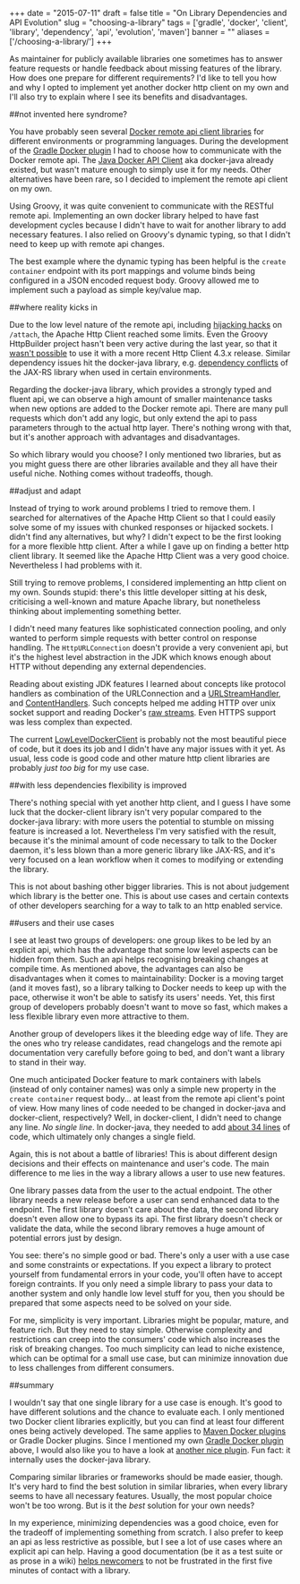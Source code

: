
+++
date = "2015-07-11"
draft = false
title = "On Library Dependencies and API Evolution"
slug = "choosing-a-library"
tags = ['gradle', 'docker', 'client', 'library', 'dependency', 'api', 'evolution', 'maven']
banner = ""
aliases = ['/choosing-a-library/']
+++

As maintainer for publicly available libraries one sometimes has to answer feature requests or handle feedback about missing features of the library. How does one prepare for different requirements? I'd like to tell you how and why I opted to implement yet another docker http client on my own and I'll also try to explain where I see its benefits and disadvantages.

##not invented here syndrome?

You have probably seen several [Docker remote api client libraries](https://docs.docker.com/reference/api/remote_api_client_libraries/) for different environments or programming languages. During the development of the [Gradle Docker plugin](https://github.com/gesellix/gradle-docker-plugin) I had to choose how to communicate with the Docker remote api. The [Java Docker API Client](https://github.com/docker-java/docker-java) aka docker-java already existed, but wasn't mature enough to simply use it for my needs. Other alternatives have been rare, so I decided to implement the remote api client on my own.

Using Groovy, it was quite convenient to communicate with the RESTful remote api. Implementing an own docker library helped to have fast development cycles because I didn't have to wait for another library to add necessary features. I also relied on Groovy's dynamic typing, so that I didn't need to keep up with remote api changes.

The best example where the dynamic typing has been helpful is the `create container` endpoint with its port mappings and volume binds being configured in a JSON encoded request body. Groovy allowed me to implement such a payload as simple key/value map.

##where reality kicks in

Due to the low level nature of the remote api, including [hijacking hacks](https://docs.docker.com/reference/api/docker_remote_api_v1.19/#3-2-hijacking) on `/attach`, the Apache Http Client reached some limits. Even the Groovy HttpBuilder project hasn't been very active during the last year, so that it [wasn't possible](https://github.com/jgritman/httpbuilder/issues/21) to use it with a more recent Http Client 4.3.x release. Similar dependency issues hit the docker-java library, e.g. [dependency conflicts](https://github.com/docker-java/docker-java/issues/64) of the JAX-RS library when used in certain environments.

Regarding the docker-java library, which provides a strongly typed and fluent api, we can observe a high amount of smaller maintenance tasks when new options are added to the Docker remote api. There are many pull requests which don't add any logic, but only extend the api to pass parameters through to the actual http layer. There's nothing wrong with that, but it's another approach with advantages and disadvantages.

So which library would you choose? I only mentioned two libraries, but as you might guess there are other libraries available and they all have their useful niche. Nothing comes without tradeoffs, though.

##adjust and adapt

Instead of trying to work around problems I tried to remove them. I searched for alternatives of the Apache Http Client so that I could easily solve some of my issues with chunked responses or hijacked sockets. I didn't find any alternatives, but why? I didn't expect to be the first looking for a more flexible http client. After a while I gave up on finding a better http client library. It seemed like the Apache Http Client was a very good choice. Nevertheless I had problems with it.

Still trying to remove problems, I considered implementing an http client on my own. Sounds stupid: there's this little developer sitting at his desk, criticising a well-known and mature Apache library, but nonetheless thinking about implementing something better.

I didn't need many features like sophisticated connection pooling, and only wanted to perform simple requests with better control on response handling. The `HttpURLConnection` doesn't provide a very convenient api, but it's the highest level abstraction in the JDK which knows enough about HTTP without depending any external dependencies.

Reading about existing JDK features I learned about concepts like protocol handlers as combination of the URLConnection and a [URLStreamHandler](http://docs.oracle.com/javase/7/docs/api/java/net/URLStreamHandler.html), and [ContentHandlers](http://docs.oracle.com/javase/7/docs/api/java/net/ContentHandler.html). Such concepts helped me adding HTTP over unix socket support and reading Docker's [raw streams](https://docs.docker.com/reference/api/docker_remote_api_v1.19/#attach-to-a-container). Even HTTPS support was less complex than expected.

The current [LowLevelDockerClient](https://github.com/gesellix/docker-client/blob/master/src/main/groovy/de/gesellix/docker/client/LowLevelDockerClient.groovy) is probably not the most beautiful piece of code, but it does its job and I didn't have any major issues with it yet. As usual, less code is good code and other mature http client libraries are probably _just too big_ for my use case.

##with less dependencies flexibility is improved

There's nothing special with yet another http client, and I guess I have some luck that the docker-client library isn't very popular compared to the docker-java library: with more users the potential to stumble on missing feature is increased a lot. Nevertheless I'm very satisfied with the result, because it's the minimal amount of code necessary to talk to the Docker daemon, it's less blown than a more generic library like JAX-RS, and it's very focused on a lean workflow when it comes to modifying or extending the library.

This is not about bashing other bigger libraries. This is not about judgement which library is the better one. This is about use cases and certain contexts of other developers searching for a way to talk to an http enabled service.

##users and their use cases

I see at least two groups of developers: one group likes to be led by an explicit api, which has the advantage that some low level aspects can be hidden from them. Such an api helps recognising breaking changes at compile time. As mentioned above, the advantages can also be disadvantages when it comes to maintainability: Docker is a moving target (and it moves fast), so a library talking to Docker needs to keep up with the pace, otherwise it won't be able to satisfy its users' needs. Yet, this first group of developers probably doesn't want to move so fast, which makes a less flexible library even more attractive to them.

Another group of developers likes it the bleeding edge way of life. They are the ones who try release candidates, read changelogs and the remote api documentation very carefully before going to bed, and don't want a library to stand in their way.

One much anticipated Docker feature to mark containers with labels (instead of only container names) was only a simple new property in the `create container` request body... at least from the remote api client's point of view. How many lines of code needed to be changed in docker-java and docker-client, respectively? Well, in docker-client, I didn't need to change any line. _No single line_. In docker-java, they needed to add [about 34 lines](https://github.com/docker-java/docker-java/commit/2d3174528c59d2ebe2255fc3596fc1d1adac2cdb) of code, which ultimately only changes a single field.

Again, this is not about a battle of libraries! This is about different design decisions and their effects on maintenance and user's code. The main difference to me lies in the way a library allows a user to use new features.

One library passes data from the user to the actual endpoint. The other library needs a new release before a user can send enhanced data to the endpoint. The first library doesn't care about the data, the second library doesn't even allow one to bypass its api. The first library doesn't check or validate the data, while the second library removes a huge amount of potential errors just by design.

You see: there's no simple good or bad. There's only a user with a use case and some constraints or expectations. If you expect a library to protect yourself from fundamental errors in your code, you'll often have to accept foreign contraints. If you only need a simple library to pass your data to another system and only handle low level stuff for you, then you should be prepared that some aspects need to be solved on your side.

For me, simplicity is very important. Libraries might be popular, mature, and feature rich. But they need to stay simple. Otherwise complexity and restrictions can creep into the consumers' code which also increases the risk of breaking changes. Too much simplicity can lead to niche existence, which can be optimal for a small use case, but can minimize innovation due to less challenges from different consumers.

##summary

I wouldn't say that one single library for a use case is enough. It's good to have different solutions and the chance to evaluate each. I only mentioned two Docker client libraries explicitly, but you can find at least four different ones being actively developed. The same applies to [Maven Docker plugins](https://github.com/rhuss/shootout-docker-maven) or Gradle Docker plugins. Since I mentioned my own [Gradle Docker plugin](https://github.com/gesellix/gradle-docker-plugin) above, I would also like you to have a look at [another nice plugin](https://github.com/bmuschko/gradle-docker-plugin). Fun fact: it internally uses the docker-java library.

Comparing similar libraries or frameworks should be made easier, though. It's very hard to find the best solution in similar libraries, when every library seems to have all necessary features. Usually, the most popular choice won't be too wrong. But is it the _best_ solution for your own needs?

In my experience, minimizing dependencies was a good choice, even for the tradeoff of implementing something from scratch. I also prefer to keep an api as less restrictive as possible, but I see a lot of use cases where an explicit api can help. Having a good documentation (be it as a test suite or as prose in a wiki) [helps newcomers](https://github.com/gesellix-docker/docker-client/issues/17#issue-94297435) to not be frustrated in the first five minutes of contact with a library.


